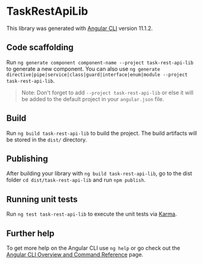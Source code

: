 # TaskRestApiLib

This library was generated with [Angular CLI](https://github.com/angular/angular-cli) version 11.1.2.

## Code scaffolding

Run `ng generate component component-name --project task-rest-api-lib` to generate a new component. You can also use `ng generate directive|pipe|service|class|guard|interface|enum|module --project task-rest-api-lib`.
> Note: Don't forget to add `--project task-rest-api-lib` or else it will be added to the default project in your `angular.json` file. 

## Build

Run `ng build task-rest-api-lib` to build the project. The build artifacts will be stored in the `dist/` directory.

## Publishing

After building your library with `ng build task-rest-api-lib`, go to the dist folder `cd dist/task-rest-api-lib` and run `npm publish`.

## Running unit tests

Run `ng test task-rest-api-lib` to execute the unit tests via [Karma](https://karma-runner.github.io).

## Further help

To get more help on the Angular CLI use `ng help` or go check out the [Angular CLI Overview and Command Reference](https://angular.io/cli) page.
